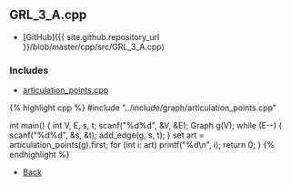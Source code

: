 ## GRL_3_A.cpp

- [GitHub]({{ site.github.repository_url }}/blob/master/cpp/src/GRL_3_A.cpp)

### Includes

- [articulation_points.cpp](../include/graph/articulation_points)

{% highlight cpp %}
#include "../include/graph/articulation_points.cpp"

int main() {
  int V, E, s, t;
  scanf("%d%d", &V, &E);
  Graph g(V);
  while (E--) {
    scanf("%d%d", &s, &t);
    add_edge(g, s, t);
  }
  set<int> art = articulation_points(g).first;
  for (int i: art) printf("%d\n", i);
  return 0;
}
{% endhighlight %}

- [Back](../..)
